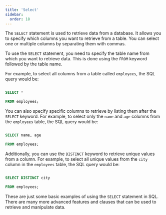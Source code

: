 ```yaml
---
title: 'Select'
sidebar:
  order: 18
---
```


 

The `SELECT` statement is used to retrieve data from a database. It allows you to specify which columns you want to retrieve from a table. You can select one or multiple columns by separating them with commas.



To use the `SELECT` statement, you need to specify the table name from which you want to retrieve data. This is done using the `FROM` keyword followed by the table name.



For example, to select all columns from a table called `employees`, the SQL query would be:



```sql

SELECT *

FROM employees;

```



You can also specify specific columns to retrieve by listing them after the `SELECT` keyword. For example, to select only the `name` and `age` columns from the `employees` table, the SQL query would be:



```sql

SELECT name, age

FROM employees;

```



Additionally, you can use the `DISTINCT` keyword to retrieve unique values from a column. For example, to select all unique values from the `city` column in the `employees` table, the SQL query would be:



```sql

SELECT DISTINCT city

FROM employees;

```



These are just some basic examples of using the `SELECT` statement in SQL. There are many more advanced features and clauses that can be used to retrieve and manipulate data.